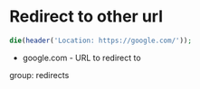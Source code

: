 # Redirect to other url

```php
die(header('Location: https://google.com/'));
```

- google.com - URL to redirect to

group: redirects
